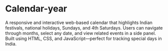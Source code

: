 # Calendar-year
A responsive and interactive web-based calendar that highlights Indian festivals, national holidays, Sundays, and 4th Saturdays. Users can navigate through months, select any date, and view related events in a side panel. Built using HTML, CSS, and JavaScript—perfect for tracking special days in India.
